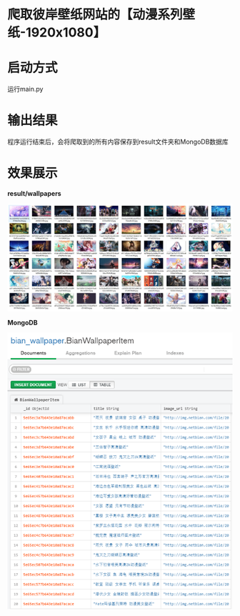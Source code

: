 爬取彼岸壁纸网站的【动漫系列壁纸-1920x1080】
===

# 启动方式
运行main.py

# 输出结果
程序运行结束后，会将爬取到的所有内容保存到result文件夹和MongoDB数据库

# 效果展示

**result/wallpapers**

![wallpapers](https://github.com/pipipp/spider-examples/blob/master/scrapy_project/bian_wallpaper/show/result.JPG)

**MongoDB**

![MongoDB](https://github.com/pipipp/spider-examples/blob/master/scrapy_project/bian_wallpaper/show/MongoDB.PNG)
